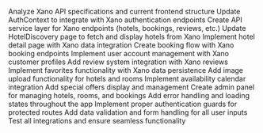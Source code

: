 Analyze Xano API specifications and current frontend structure
Update AuthContext to integrate with Xano authentication endpoints
Create API service layer for Xano endpoints (hotels, bookings, reviews, etc.)
Update HotelDiscovery page to fetch and display hotels from Xano
Implement hotel detail page with Xano data integration
Create booking flow with Xano booking endpoints
Implement user account management with Xano customer profiles
Add review system integration with Xano reviews
Implement favorites functionality with Xano data persistence
Add image upload functionality for hotels and rooms
Implement availability calendar integration
Add special offers display and management
Create admin panel for managing hotels, rooms, and bookings
Add error handling and loading states throughout the app
Implement proper authentication guards for protected routes
Add data validation and form handling for all user inputs
Test all integrations and ensure seamless functionality
